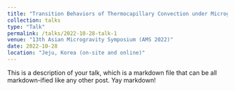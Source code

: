 ```yaml
---
title: "Transition Behaviors of Thermocapillary Convection under Microgravity in Annular Pools of Various Volume Ratios"
collection: talks
type: "Talk"
permalink: /talks/2022-10-28-talk-1
venue: "13th Asian Microgravity Symposium (AMS 2022)"
date: 2022-10-28
location: "Jeju, Korea (on-site and online)"
---
```


This is a description of your talk, which is a markdown file that can be all markdown-ified like any other post. Yay markdown!
